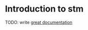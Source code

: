 # Introduction to stm

TODO: write [great documentation](http://jacobian.org/writing/great-documentation/what-to-write/)
